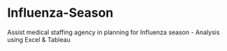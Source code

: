 # Influenza-Season
Assist medical staffing agency in planning for Influenza season - Analysis using Excel &amp; Tableau
